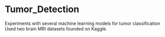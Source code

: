 # Tumor_Detection
Experiments with several machine learning models for tumor classification
Used two brain MRI datasets founded on Kaggle. 
